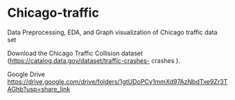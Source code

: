 # Chicago-traffic
Data Preprocessing, EDA, and Graph visualization of Chicago traffic data set





Download the Chicago Traffic Collision dataset (https://catalog.data.gov/dataset/traffic-crashes-
crashes ).



Google Drive   https://drive.google.com/drive/folders/1gtUDoPCy1mmXd97AzNbdTxe9Zr3TAGhb?usp=share_link
